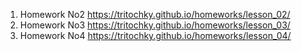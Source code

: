 1. Homework No2 https://tritochky.github.io/homeworks/lesson_02/
2. Homework No3 https://tritochky.github.io/homeworks/lesson_03/
3. Homework No4 https://tritochky.github.io/homeworks/lesson_04/
